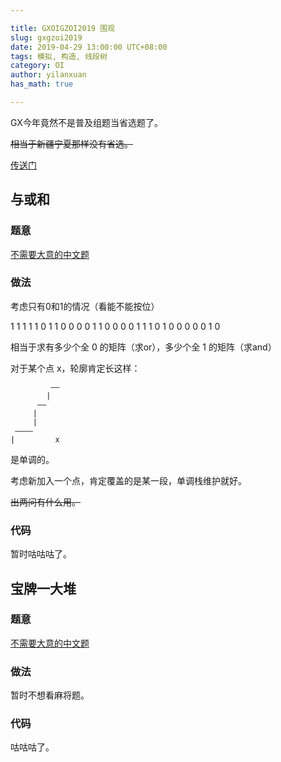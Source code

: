 ```yaml
---

title: GXOIGZOI2019 围观
slug: gxgzoi2019
date: 2019-04-29 13:00:00 UTC+08:00
tags: 模拟, 构造, 线段树
category: OI
author: yilanxuan
has_math: true

---
```


GX今年竟然不是普及组题当省选题了。

~~相当于新疆宁夏那样没有省选。~~

<!-- TEASER_END:  -->

[传送门](https://www.luogu.org/fe/problem/list?tag=36&keyword=GXOI&orderBy=pid&order=asc&page=1)

## 与或和

### 题意

[不需要大意的中文题](https://www.luogu.org/fe/problem/P5300)

### 做法

考虑只有0和1的情况（看能不能按位）

1 1 1 1 1 0
1 1 0 0 0 0
1 1 0 0 0 0 
1 1 1 0 1 0
0 0 0 0 1 0

相当于求有多少个全 0 的矩阵（求or），多少个全 1 的矩阵（求and）

对于某个点 x，轮廓肯定长这样：

```
         ——
        |
      ——
     |
     |
 ————
|         x
```

是单调的。

考虑新加入一个点，肯定覆盖的是某一段，单调栈维护就好。

~~出两问有什么用。~~

### 代码

暂时咕咕咕了。

## 宝牌一大堆

### 题意

[不需要大意的中文题](https://www.luogu.org/fe/problem/P5301)

### 做法

暂时不想看麻将题。

### 代码

咕咕咕了。
